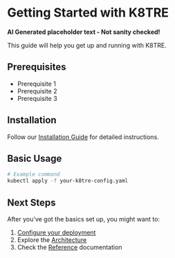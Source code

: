 # Getting Started with K8TRE

**AI Generated placeholder text - Not sanity checked!**

This guide will help you get up and running with K8TRE.

## Prerequisites

- Prerequisite 1
- Prerequisite 2
- Prerequisite 3

## Installation

Follow our [Installation Guide](guides/installation.md) for detailed instructions.

## Basic Usage

```bash
# Example command
kubectl apply -f your-k8tre-config.yaml
```

## Next Steps

After you've got the basics set up, you might want to:

1. [Configure your deployment](guides/configuration.md)
2. Explore the [Architecture](architecture.md)
3. Check the [Reference](reference.md) documentation
